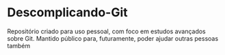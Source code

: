 # Descomplicando-Git
Repositório criado para uso pessoal, com foco em estudos avançados sobre Git. Mantido público para, futuramente, poder ajudar outras pessoas também
